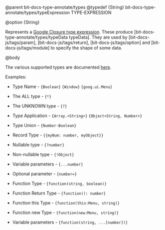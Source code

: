 @parent bit-docs-type-annotate/types
@typedef {String} bit-docs-type-annotate/types/typeExpression TYPE-EXPRESSION

@option {String}

Represents a [Google Closure type expression](https://developers.google.com/closure/compiler/docs/js-for-compiler#types).
These produce [bit-docs-type-annotate/types/typeData typeData]. They are used by
[bit-docs-js/tags/param], [bit-docs-js/tags/return], [bit-docs-js/tags/option]
and [bit-docs-js/tags/module] to specify the shape of some data.

@body

The various supported types are documented [here](https://developers.google.com/closure/compiler/docs/js-for-compiler#types).

Examples:

- Type Name - `{Boolean}` `{Window}` `{goog.ui.Menu}`
- The ALL type - `{*}`
- The UNKNOWN type - `{?}`
- Type Application - `{Array.<String>}` `{Object<String, Number>}`
- Type Union - `{Number-Boolean}`
- Record Type - `{{myNum: number, myObject}}`
- Nullable type - `{?number}`
- Non-nullable type - `{!Object}`
- Variable parameters - `{...number}`
- Optional parameter - `{number=}`


- Function Type - `{function(string, boolean)}`
- Function Return Type - `{function(): number}`
- Function this Type - `{function(this:Menu, string)}`
- Function new Type - `{function(new:Menu, string)}`
- Variable parameters - `{function(string, ...[number])}`
